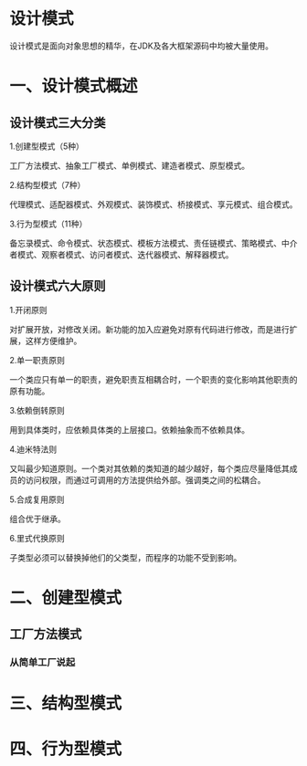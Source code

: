 # 设计模式

设计模式是面向对象思想的精华，在JDK及各大框架源码中均被大量使用。

# 一、设计模式概述

## 设计模式三大分类

1.创建型模式（5种）

工厂方法模式、抽象工厂模式、单例模式、建造者模式、原型模式。

2.结构型模式（7种）

代理模式、适配器模式、外观模式、装饰模式、桥接模式、享元模式、组合模式。

3.行为型模式（11种）

备忘录模式、命令模式、状态模式、模板方法模式、责任链模式、策略模式、中介者模式、观察者模式、访问者模式、迭代器模式、解释器模式。

## 设计模式六大原则

1.开闭原则

对扩展开放，对修改关闭。新功能的加入应避免对原有代码进行修改，而是进行扩展，这样方便维护。

2.单一职责原则

一个类应只有单一的职责，避免职责互相耦合时，一个职责的变化影响其他职责的原有功能。

3.依赖倒转原则

用到具体类时，应依赖具体类的上层接口。依赖抽象而不依赖具体。

4.迪米特法则

又叫最少知道原则。一个类对其依赖的类知道的越少越好，每个类应尽量降低其成员的访问权限，而通过可调用的方法提供给外部。强调类之间的松耦合。

5.合成复用原则

组合优于继承。

6.里式代换原则

子类型必须可以替换掉他们的父类型，而程序的功能不受到影响。

# 二、创建型模式

## 工厂方法模式

### 从简单工厂说起




# 三、结构型模式

# 四、行为型模式